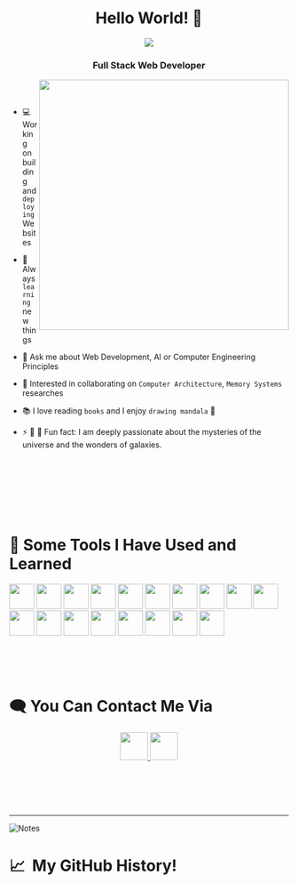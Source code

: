<h1 align="center">Hello World! 👋</h1>
<p align="center"> <img src="https://readme-typing-svg.demolab.com/?font=Fira+Code&weight=500&pause=2000&color=4169E1 &width=935&lines=I'am+Hidayah+Al-Jadaan+, <CpE/>+fresh+graduate+from+JUST+University."> </p>
<h3 align="center">Full Stack Web Developer</h3> 


<img align="right" src="https://user-images.githubusercontent.com/74038190/219923809-b86dc415-a0c2-4a38-bc88-ad6cf06395a8.gif" width=450px hight=300px/>

<br />
<br />
   
* 💻 Working on building and `deploying` Websites
  
* 🔎 Always `learning` new things
  
*  💬 Ask me about Web Development, AI or Computer Engineering Principles
  
* 🤝 Interested in collaborating on `Computer Architecture`, `Memory Systems` researches
  
* 📚 I love reading `books` and I enjoy `drawing mandala` 🎨
  
* ⚡ 🔭 🌠 Fun fact: I am deeply passionate about the mysteries of the universe and the wonders of galaxies.

<br />
<br />
<br />
<br />
<br />
<br />

<h1>🚀&nbsp;Some Tools I Have Used and Learned</h1>
<p align="left">

<img src="https://user-images.githubusercontent.com/74038190/238200426-29fd6286-4e7b-4d6c-818f-c4765d5e39a9.gif"  width="45" height="45"/>
<img src="https://user-images.githubusercontent.com/74038190/238200428-67f477ed-6624-42da-99f0-1a7b1a16eecb.gif"  width="45" height="45"/>
<img src="https://user-images.githubusercontent.com/74038190/212257454-16e3712e-945a-4ca2-b238-408ad0bf87e6.gif"  width="45" height="45"/>
<img src="https://user-images.githubusercontent.com/74038190/212257467-871d32b7-e401-42e8-a166-fcfd7baa4c6b.gif"  width="45" height="45"/>
<img src="https://logowik.com/content/uploads/images/tailwind-css3232.logowik.com.webp" width="45" height="45"/>
<img src="https://github.com/HidayahJadaan/HidayahJadaan/assets/121747756/febb250f-82fc-4b31-bcc0-31b5b116e443" width="45" height="45" />
 <img src="https://user-images.githubusercontent.com/74038190/212257460-738ff738-247f-4445-a718-cdd0ca76e2db.gif"  width="45" height="45"/>
<img src="https://user-images.githubusercontent.com/74038190/238200620-398b19b1-9aae-4c1f-8bc0-d172a2c08d68.gif"  width="45" height="45"/>
 <img src="https://user-images.githubusercontent.com/74038190/238200441-1a797f46-efe4-41e6-9e75-5303e1bbcbfa.gif"  width="45" height="45"/>
<!-- <img src="https://user-images.githubusercontent.com/74038190/212257472-08e52665-c503-4bd9-aa20-f5a4dae769b5.gif"  width="45" height="45"/>
<img src="https://cdn.jsdelivr.net/gh/devicons/devicon/icons/pandas/pandas-original-wordmark.svg" width="45" height="45"/>
<img src="https://cdn.jsdelivr.net/gh/devicons/devicon/icons/numpy/numpy-original.svg" width="45" height="45"/>
<img src="https://cdn.jsdelivr.net/gh/devicons/devicon/icons/tensorflow/tensorflow-original.svg" width="45" height="45"/>
<img src="https://cdn.jsdelivr.net/gh/devicons/devicon/icons/pytorch/pytorch-original.svg" width="45" height="45"/>
<img src="https://cdn.jsdelivr.net/gh/devicons/devicon/icons/opencv/opencv-original-wordmark.svg" width="45" height="45"/> -->
<img src="https://cdn.jsdelivr.net/gh/devicons/devicon/icons/git/git-original.svg" width="45" height="45"/>
<img src="https://cdn.jsdelivr.net/gh/devicons/devicon/icons/mongodb/mongodb-original-wordmark.svg" width="45" height="45"/>
<img src="https://avatars.githubusercontent.com/u/54469796?s=280&v=4" width="45" height="45"/>
<img src="https://cdn.jsdelivr.net/gh/devicons/devicon/icons/mysql/mysql-original-wordmark.svg" width="45" height="45"/>
<img src="https://user-images.githubusercontent.com/74038190/238200431-3c16d4f2-b757-4c70-8f42-43d5dddd2c36.gif" width="45" height="45"/>

<img src="https://cdn.jsdelivr.net/gh/devicons/devicon/icons/slack/slack-original.svg" width="45" height="45"/>
<img src="https://cdn.jsdelivr.net/gh/devicons/devicon/icons/vscode/vscode-original.svg" width="45" height="45"/>
<img src="https://cdn.jsdelivr.net/gh/devicons/devicon/icons/linux/linux-original.svg" width="45" height="45"/>
<img src="https://roszkowski.dev/images/2020-05-04/flutter_logo_leg.gif" width="45" height="45"/>
</p>
<br />
<br />
<br />

  <h1>🗨 You Can Contact Me Via</h1>


<p align="center">
  <a href="https://www.linkedin.com/in/hidayah-jadaan-4098b933b/">
  <img height="50" src="https://user-images.githubusercontent.com/74038190/235294012-0a55e343-37ad-4b0f-924f-c8431d9d2483.gif"/>
</a>

<a href="mailto:hkaljadaan18@cit.just.edu.jo">
  <img height="50" src="https://user-images.githubusercontent.com/74038190/240904074-324065af-8ea3-453a-83a3-66ccba5797fb.gif"/>
</a>
</p>

<br />
<br />
<br />
<br />
<hr />

![Notes](https://github.com/HidayahJadaan/HidayahJadaan/assets/121747756/ab52616c-111c-4dd5-9bd6-681f3d739018)


<h1> 📈 &nbsp;My GitHub History!</h1>
